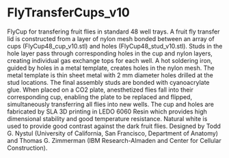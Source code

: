 # FlyTransferCups_v10
FlyCup for transfering fruit flies in standard 48 well trays.
A fruit fly transfer lid is constructed from a layer of nylon mesh bonded between an array of cups (FlyCup48_cup_v10.stl) and holes (FlyCup48_stud_v10.stl). Studs in the hole layer pass through corresponding holes in the cup and nylon layers, creating individual gas exchange tops for each well. A hot soldering iron, guided by holes in a metal template, creates holes in the nylon mesh. The metal template is thin sheet metal with 2 mm diameter holes drilled at the stud locations. The final assembly studs are bonded with cyanoacrylate glue.  When placed on a CO2 plate, anesthetized flies fall into their corresponding cup, enabling the plate to be replaced and flipped, simultaneously transferring all flies into new wells. The cup and holes are fabricated by SLA 3D printing in LEDO 6060 Resin which provides high dimensional stability and good temperature resistance. Natural white is used to provide good contrast against the dark fruit flies. Designed by Todd G. Nystul (University of California, San Francisco, Department of Anatomy) and Thomas G. Zimmerman (IBM Research-Almaden and Center for Cellular Construction).
